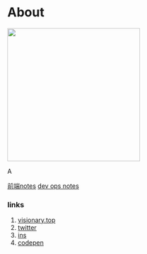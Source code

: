 # About

<img height="300px" src="https://blush.design/api/download?shareUri=Kn3B_DCIl7t3h6Vd&c=Skin_0%7Effdbb4&bg=d8b9c2&w=800&h=800&fm=png"/>

A

[前端notes](https://www.notion.so/visionary-/e2d21d812f904f5bb88dad9ab1d39ca3?v=9fa7ba7beaf6455eb1983c49e5b56bc9)
[dev ops notes](https://www.notion.so/visionary-/57bed1d156b24c1a8722abef61f83b6c?v=064c4c9f0f29482b867b4529835e7fa9)

### links
1. [visionary.top](https://brief.visionary.top/viisionary)
2. [twitter](https://twitter.com/visionary_mi)
3. [ins](https://www.instagram.com/mia_.min/)
4. [codepen](https://codepen.io/viisionary)
